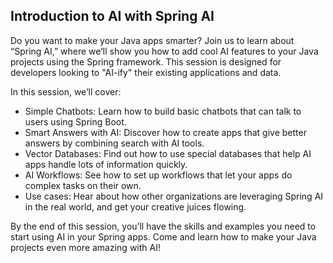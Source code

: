 ## Introduction to AI with Spring AI

Do you want to make your Java apps smarter? Join us to learn about “Spring AI,” where we’ll show you how to add cool AI features to your Java projects using the Spring framework. This session is designed for developers looking to "AI-ify" their existing applications and data.

In this session, we’ll cover:

- Simple Chatbots: Learn how to build basic chatbots that can talk to users using Spring Boot.
- Smart Answers with AI: Discover how to create apps that give better answers by combining search with AI tools.
- Vector Databases: Find out how to use special databases that help AI apps handle lots of information quickly.
- AI Workflows: See how to set up workflows that let your apps do complex tasks on their own.
- Use cases: Hear about how other organizations are leveraging Spring AI in the real world, and get your creative juices flowing. 

By the end of this session, you’ll have the skills and examples you need to start using AI in your Spring apps. Come and learn how to make your Java projects even more amazing with AI!
